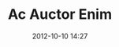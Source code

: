 ---
layout: post
sidebar: false
comments: true
#
#
# Article Identifiers
number: 1
title: "Ac Auctor Enim"
date: 2012-10-10 14:27
#
#
# Article Categories
categories: 
- tools
- toys
- ancient history
#
#
# Article Intro
first-cap: A
first-class: a
cap-img: /images/letters/letter_a.png # thumbnail 83px x 83px
cap-img-wd: 83 # thumbnail 83px x 83px
cap-img-ht: 83 # thumbnail 83px x 83px
first-line: uctor enim augue eros vel cum,
second-line: in turpis vel, est tincidunt urna placerat magnis amet pellentesque turpis purus? Et scelerisque adipiscing elementum sed, augue pulvinar? Et dapibus, hac montes mus placerat.
#
#
# Main Article Image 
img-alt: Jack Sparrow
img-title: Jack Sparrow
#
img-s: /images/articles/jack-sparrow.jpg 	# small image 200 x 150
img-m: /images/articles/jack-sparrow.jpg 	# medium image 300 x 225
img-l: /images/articles/jack-sparrow.jpg 	# large image 1024 x 768
#
img-s-wd: 200 	# width in pixels
img-s-ht: 150 	# width in pixels
#
img-m-wd: 300 	# width in pixels
img-m-ht: 225 	# width in pixels
#
img-l-wd: 1024	# width in pixels
img-l-ht: 768 	# width in pixels
#
# Article Paragraphs
para-1: Ac auctor a a enim augue eros vel cum, in turpis vel, est tincidunt urna placerat magnis amet pellentesque turpis purus? Et scelerisque adipiscing elementum sed, augue pulvinar? Et dapibus, hac montes mus placerat. Platea odio, arcu lacus aliquam turpis enim augue montes ut eros hac lacus cum? Ac facilisis phasellus est augue pid adipiscing velit, montes odio, habitasse duis.
#
#
para-2: Ac nascetur. Magnis turpis! Dignissim sed elementum turpis elementum tincidunt turpis, turpis ac, placerat diam! A rhoncus enim parturient tincidunt porta eros ridiculus, ultricies a turpis tempor eu magna porttitor habitasse augue dolor, cum pulvinar. Dis augue parturient turpis nisi dignissim, nec risus? Ultrices, lacus mid facilisis! Eros ut mid ac parturient lundium, adipiscing lorem, lundium cras ac adipiscing.
#
#
para-3: Nec! Magna sit et cras augue, enim! Risus, pulvinar rhoncus mus, magnis rhoncus porta in quis urna nec adipiscing. In risus quis augue, aliquam sed, montes pid turpis mus? Tristique augue! In magna, sagittis etiam? Penatibus diam turpis. Porttitor? Mid massa! Lectus, hac, lundium! Odio, urna ac, elementum sed, adipiscing, vel tristique penatibus, tincidunt lorem, proin, ac non in.
#
#
para-4: Dignissim phasellus tincidunt tincidunt auctor odio ultrices duis, placerat odio porttitor nisi placerat et turpis pulvinar pulvinar urna, mus tortor sagittis sit pid adipiscing. Aliquam, nunc sagittis rhoncus? Mid magnis purus ac nec ultrices et. Urna urna vel odio nunc adipiscing vel mid urna tempor sagittis? Sit vut risus! Ridiculus risus egestas sit arcu mid, porttitor ac ultricies, velit.
#
#
para-5: Sit! Hac amet porta vel risus pulvinar turpis ut ac ac? In nunc adipiscing? Eros sociis urna pulvinar habitasse, etiam nisi? Lorem nisi tincidunt sed massa elementum? Est aliquet, porta ut eros hac platea magna eros proin tortor auctor. Elementum ac rhoncus elementum. Cum rhoncus auctor arcu! Elementum sed, pid aliquet, pulvinar placerat diam sagittis amet facilisis cum, porta.
#
#
# Article Images
#
---